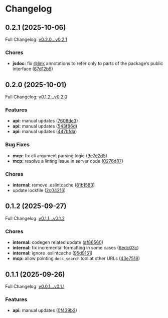 # Changelog

## 0.2.1 (2025-10-06)

Full Changelog: [v0.2.0...v0.2.1](https://github.com/andreibesleaga/camara-sdk/compare/v0.2.0...v0.2.1)

### Chores

* **jsdoc:** fix [@link](https://github.com/link) annotations to refer only to parts of the package‘s public interface ([87d12b5](https://github.com/andreibesleaga/camara-sdk/commit/87d12b5b86f1d799a6f3850c6a73412fc474e54b))

## 0.2.0 (2025-10-01)

Full Changelog: [v0.1.2...v0.2.0](https://github.com/andreibesleaga/camara-sdk/compare/v0.1.2...v0.2.0)

### Features

* **api:** manual updates ([7608de3](https://github.com/andreibesleaga/camara-sdk/commit/7608de378bf7d4ee48fa8ada7e72114940f8149b))
* **api:** manual updates ([543f86d](https://github.com/andreibesleaga/camara-sdk/commit/543f86d2092c2634aa5eefeaf57b9bf7dab53c3d))
* **api:** manual updates ([447bfda](https://github.com/andreibesleaga/camara-sdk/commit/447bfdadc5017f39a13ba0e0da57a95c0babe849))


### Bug Fixes

* **mcp:** fix cli argument parsing logic ([9e7e2d5](https://github.com/andreibesleaga/camara-sdk/commit/9e7e2d544a474ee0fc202dbc73c79e3da9af49dd))
* **mcp:** resolve a linting issue in server code ([0276d87](https://github.com/andreibesleaga/camara-sdk/commit/0276d87f8c9f3104c82f97c2e1de5a1791fbb5ac))


### Chores

* **internal:** remove .eslintcache ([81b1583](https://github.com/andreibesleaga/camara-sdk/commit/81b15838e48ce8bc8f62cca306342b7ab603c33a))
* update lockfile ([2c04216](https://github.com/andreibesleaga/camara-sdk/commit/2c0421689aef2914bbacd82f2580f3a6afbaff5d))

## 0.1.2 (2025-09-27)

Full Changelog: [v0.1.1...v0.1.2](https://github.com/andreibesleaga/camara-sdk/compare/v0.1.1...v0.1.2)

### Chores

* **internal:** codegen related update ([af86560](https://github.com/andreibesleaga/camara-sdk/commit/af865606c60253dfafebd8a6b08def2893858339))
* **internal:** fix incremental formatting in some cases ([6edc03c](https://github.com/andreibesleaga/camara-sdk/commit/6edc03c112de067dea631a62f885495d52d8a00a))
* **internal:** ignore .eslintcache ([95d9151](https://github.com/andreibesleaga/camara-sdk/commit/95d91517ad55c51b5dd1c4e07f0ecd052300417b))
* **mcp:** allow pointing `docs_search` tool at other URLs ([43e7518](https://github.com/andreibesleaga/camara-sdk/commit/43e75185ef74750233623593e7353d426a06345f))

## 0.1.1 (2025-09-26)

Full Changelog: [v0.0.1...v0.1.1](https://github.com/andreibesleaga/camara-sdk/compare/v0.0.1...v0.1.1)

### Features

* **api:** manual updates ([0f439b3](https://github.com/andreibesleaga/camara-sdk/commit/0f439b3db65564ac92bde23bcc7672d5978bf04e))
